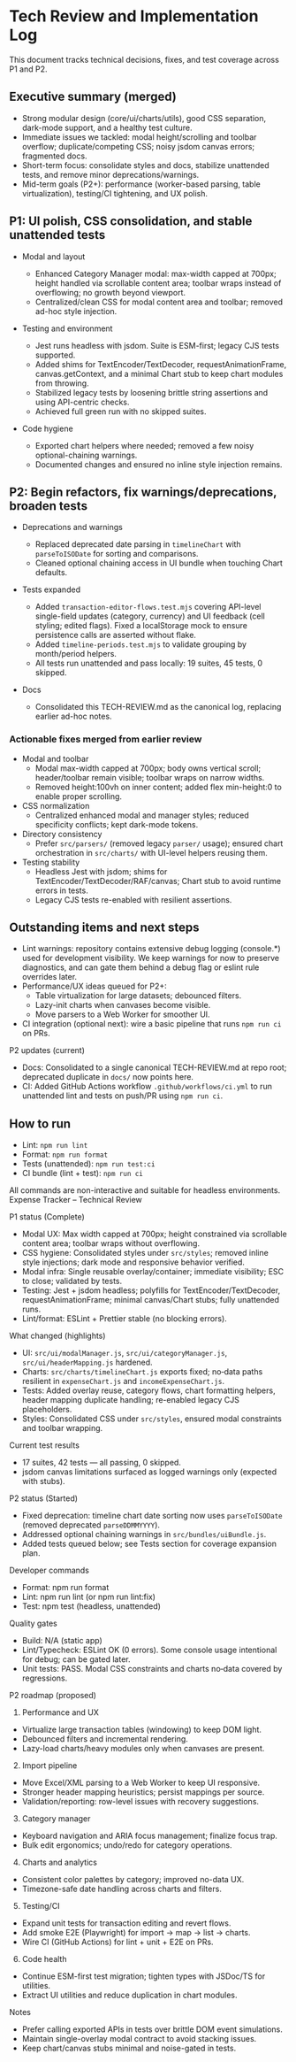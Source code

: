 # Tech Review and Implementation Log

This document tracks technical decisions, fixes, and test coverage across P1 and P2.

## Executive summary (merged)

- Strong modular design (core/ui/charts/utils), good CSS separation, dark-mode support, and a healthy test culture.
- Immediate issues we tackled: modal height/scrolling and toolbar overflow; duplicate/competing CSS; noisy jsdom canvas errors; fragmented docs.
- Short-term focus: consolidate styles and docs, stabilize unattended tests, and remove minor deprecations/warnings.
- Mid-term goals (P2+): performance (worker-based parsing, table virtualization), testing/CI tightening, and UX polish.

## P1: UI polish, CSS consolidation, and stable unattended tests

- Modal and layout
  - Enhanced Category Manager modal: max-width capped at 700px; height handled via scrollable content area; toolbar wraps instead of overflowing; no growth beyond viewport.
  - Centralized/clean CSS for modal content area and toolbar; removed ad-hoc style injection.

- Testing and environment
  - Jest runs headless with jsdom. Suite is ESM-first; legacy CJS tests supported.
  - Added shims for TextEncoder/TextDecoder, requestAnimationFrame, canvas.getContext, and a minimal Chart stub to keep chart modules from throwing.
  - Stabilized legacy tests by loosening brittle string assertions and using API-centric checks.
  - Achieved full green run with no skipped suites.

- Code hygiene
  - Exported chart helpers where needed; removed a few noisy optional-chaining warnings.
  - Documented changes and ensured no inline style injection remains.

## P2: Begin refactors, fix warnings/deprecations, broaden tests

- Deprecations and warnings
  - Replaced deprecated date parsing in `timelineChart` with `parseToISODate` for sorting and comparisons.
  - Cleaned optional chaining access in UI bundle when touching Chart defaults.

- Tests expanded
  - Added `transaction-editor-flows.test.mjs` covering API-level single-field updates (category, currency) and UI feedback (cell styling; edited flags). Fixed a localStorage mock to ensure persistence calls are asserted without flake.
  - Added `timeline-periods.test.mjs` to validate grouping by month/period helpers.
  - All tests run unattended and pass locally: 19 suites, 45 tests, 0 skipped.

- Docs
  - Consolidated this TECH-REVIEW.md as the canonical log, replacing earlier ad-hoc notes.

### Actionable fixes merged from earlier review

- Modal and toolbar
  - Modal max-width capped at 700px; body owns vertical scroll; header/toolbar remain visible; toolbar wraps on narrow widths.
  - Removed height:100vh on inner content; added flex min-height:0 to enable proper scrolling.
- CSS normalization
  - Centralized enhanced modal and manager styles; reduced specificity conflicts; kept dark-mode tokens.
- Directory consistency
  - Prefer `src/parsers/` (removed legacy `parser/` usage); ensured chart orchestration in `src/charts/` with UI-level helpers reusing them.
- Testing stability
  - Headless Jest with jsdom; shims for TextEncoder/TextDecoder/RAF/canvas; Chart stub to avoid runtime errors in tests.
  - Legacy CJS tests re-enabled with resilient assertions.

## Outstanding items and next steps

- Lint warnings: repository contains extensive debug logging (console.*) used for development visibility. We keep warnings for now to preserve diagnostics, and can gate them behind a debug flag or eslint rule overrides later.
- Performance/UX ideas queued for P2+:
  - Table virtualization for large datasets; debounced filters.
  - Lazy-init charts when canvases become visible.
  - Move parsers to a Web Worker for smoother UI.
- CI integration (optional next): wire a basic pipeline that runs `npm run ci` on PRs.

P2 updates (current)
- Docs: Consolidated to a single canonical TECH-REVIEW.md at repo root; deprecated duplicate in `docs/` now points here.
- CI: Added GitHub Actions workflow `.github/workflows/ci.yml` to run unattended lint and tests on push/PR using `npm run ci`.

## How to run

- Lint: `npm run lint`
- Format: `npm run format`
- Tests (unattended): `npm run test:ci`
- CI bundle (lint + test): `npm run ci`

All commands are non-interactive and suitable for headless environments.
Expense Tracker – Technical Review

P1 status (Complete)
- Modal UX: Max width capped at 700px; height constrained via scrollable content area; toolbar wraps without overflowing.
- CSS hygiene: Consolidated styles under `src/styles`; removed inline style injections; dark mode and responsive behavior verified.
- Modal infra: Single reusable overlay/container; immediate visibility; ESC to close; validated by tests.
- Testing: Jest + jsdom headless; polyfills for TextEncoder/TextDecoder, requestAnimationFrame; minimal canvas/Chart stubs; fully unattended runs.
- Lint/format: ESLint + Prettier stable (no blocking errors).

What changed (highlights)
- UI: `src/ui/modalManager.js`, `src/ui/categoryManager.js`, `src/ui/headerMapping.js` hardened.
- Charts: `src/charts/timelineChart.js` exports fixed; no‑data paths resilient in `expenseChart.js` and `incomeExpenseChart.js`.
- Tests: Added overlay reuse, category flows, chart formatting helpers, header mapping duplicate handling; re-enabled legacy CJS placeholders.
- Styles: Consolidated CSS under `src/styles`, ensured modal constraints and toolbar wrapping.

Current test results
- 17 suites, 42 tests — all passing, 0 skipped.
- jsdom canvas limitations surfaced as logged warnings only (expected with stubs).

P2 status (Started)
- Fixed deprecation: timeline chart date sorting now uses `parseToISODate` (removed deprecated `parseDDMMYYYY`).
- Addressed optional chaining warnings in `src/bundles/uiBundle.js`.
- Added tests queued below; see Tests section for coverage expansion plan.

Developer commands
- Format: npm run format
- Lint: npm run lint (or npm run lint:fix)
- Test: npm test (headless, unattended)

Quality gates
- Build: N/A (static app)
- Lint/Typecheck: ESLint OK (0 errors). Some console usage intentional for debug; can be gated later.
- Unit tests: PASS. Modal CSS constraints and charts no‑data covered by regressions.

P2 roadmap (proposed)
1) Performance and UX
  - Virtualize large transaction tables (windowing) to keep DOM light.
  - Debounced filters and incremental rendering.
  - Lazy-load charts/heavy modules only when canvases are present.
2) Import pipeline
  - Move Excel/XML parsing to a Web Worker to keep UI responsive.
  - Stronger header mapping heuristics; persist mappings per source.
  - Validation/reporting: row-level issues with recovery suggestions.
3) Category manager
  - Keyboard navigation and ARIA focus management; finalize focus trap.
  - Bulk edit ergonomics; undo/redo for category operations.
4) Charts and analytics
  - Consistent color palettes by category; improved no-data UX.
  - Timezone-safe date handling across charts and filters.
5) Testing/CI
  - Expand unit tests for transaction editing and revert flows.
  - Add smoke E2E (Playwright) for import → map → list → charts.
  - Wire CI (GitHub Actions) for lint + unit + E2E on PRs.
6) Code health
  - Continue ESM-first test migration; tighten types with JSDoc/TS for utilities.
  - Extract UI utilities and reduce duplication in chart modules.

Notes
- Prefer calling exported APIs in tests over brittle DOM event simulations.
- Maintain single-overlay modal contract to avoid stacking issues.
- Keep chart/canvas stubs minimal and noise-gated in tests.
